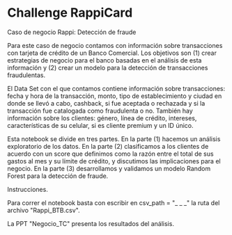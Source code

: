 # Challenge RappiCard
Caso de negocio Rappi: Detección de fraude

Para este caso de negocio contamos con información sobre transacciones con tarjeta de crédito de un Banco Comercial. Los objetivos son (1) crear estrategias de negocio para el banco basadas en el análisis de esta información y (2) crear un modelo para la detección de transacciones fraudulentas.

El Data Set con el que contamos contiene información sobre transacciones: fecha y hora de la transacción, monto, tipo de establecimiento y ciudad en donde se llevó a cabo, cashback, si fue aceptada o rechazada y si la transacción fue catalogada como fraudulenta o no. También hay información sobre los clientes: género, línea de crédito, intereses, características de su celular, si es cliente premium y un ID único.

Esta notebook se divide en tres partes. En la parte (1) hacemos un análisis exploratorio de los datos. En la parte (2) clasificamos a los clientes de acuerdo con un score que definimos como la razón entre el total de sus gastos al mes y su límite de crédito, y discutimos las implicaciones para el negocio. En la parte (3) desarrollamos y validamos un modelo Random Forest para la detección de fraude.

Instrucciones.

Para correr el notebook basta con escribir en csv_path = "_ _ _" la ruta del archivo "Rappi_BTB.csv".

La PPT "Negocio_TC" presenta los resultados del análisis.


